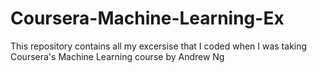 # Coursera-Machine-Learning-Ex
This repository contains all my excersise that I coded when I was taking Coursera's Machine Learning course by Andrew Ng
